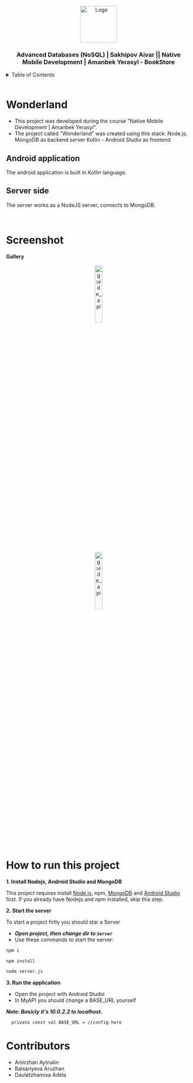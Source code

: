 <!-- PROJECT LOGO -->
<br />
<div align="center">
  <a>
    <img src="https://sun9-37.userapi.com/impg/5GqNwpBmQyDBmuKh7BrW-lHqwGh8iFe5bdqhEQ/Kix2-KEgHdM.jpg?size=300x300&quality=96&sign=fa6207c8e66722c6dce5fa2bfdc24ec4&type=album" alt="Logo" width="100" height="100">
  </a>

  <h3 align="center">Advanced Databases (NoSQL) | Sakhipov Aivar || Native Mobile Development | Amanbek Yerasyl  - BookStore</h3>
</div>

<!-- TABLE OF CONTENTS -->
<details>
  <summary>Table of Contents</summary>
  <ol>
    <li>
      <a href="#Wonderland">WonderLand</a>
    </li>
    <li>
      <a href="#some-screenshots">Some screenshots of working project</a>
    </li>
    <li>
      <a href="#how-to-run-this-project">How to run this project</a>
    </li>
    <li>
      <a href="#contributors">Contributors</a>
    </li>
  </ol>
</details>

<br/>

# Wonderland

- This project was developed during the course "Native Mobile Development | Amanbek Yerasyl".
- The project called "Wonderland" was created using this stack:
Node.js, MongoDB as backend server
Kotlin - Android Studio as frontend

## Android application

The android application is built in Kotlin language.

## Server side

The server works as a NodeJS server, connects to MongoDB.

<br/>

# Screenshot


**Gallery**


<div align="center">
  <a href="#">
      <img src="https://sun9-76.userapi.com/impg/RGkh6nKGi-UUzSx3hGle3oV3NO946xLLxPSdMQ/zz3LJRE-7HA.jpg?size=222x627&quality=96&sign=eb61107bb99f7d3d9c61d0e9a882bfa5&type=album" alt="guide_api" width="2git init0%">
  </a>
</div>

<div align="center">
  <a href="#">
      <img src="https://sun2.dataix-kz-akkol.userapi.com/impg/Yo6NuFoMgMl9fzFeg140OKrE72lwqU7xwMlf4g/iBaiS1KZFyM.jpg?size=220x418&quality=96&sign=458d5c2b94dd394b4621f00b63511f99&type=album" alt="guide_api" width="20%">
  </a>
</div>

<div align="center">
  <a href="#">
      <img src="https://sun9-46.userapi.com/impg/NdPBYAs0H9kKIts_8nxrl8YuQ4CngwmYOHX_Qw/1uLsXEd1eas.jpg?size=139x265&quality=96&sign=4d80a3f32b34b9a578e7e02af1772e45&type=album" alt="guide_api" width="20%">
  </a>
</div>

<br/>

# How to run this project

**1. Install Nodejs, Android Studio and MongoDB**

This project requires install [Node.js](https://nodejs.org/), npm, [MongoDB](https://www.mongodb.com/try/download/shell) and [Android Studio](https://developer.android.com/) first. If you already have Nodejs and npm installed, skip this step.

**2. Start the server**

To start a project firtly you should star a Server

- **_Open project, then change dir to `Server`_**
- Use these commands to start the server:

```sh
npm i
```

```sh
npm install
```

```sh
node server.js
```

**3. Run the application**

- Open the project with Android Studio
- In MyAPI you should change a BASE_URL yourself

**_Note: Basicly it's 10.0.2.2 to localhost._**

```sh
  private const val BASE_URL = //config here
```


# Contributors

- Amirzhan Aytnalin
- Baisariyeva Aruzhan
- Dauletzhanova Adela
